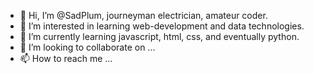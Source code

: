 - 👋 Hi, I’m @SadPlum, journeyman electrician, amateur coder.
- 👀 I’m interested in learning web-development and data technologies.
- 🌱 I’m currently learning javascript, html, css, and eventually python.
- 💞️ I’m looking to collaborate on ...
- 📫 How to reach me ...

<!---
SadPlum/SadPlum is a ✨ special ✨ repository because its `README.md` (this file) appears on your GitHub profile.
You can click the Preview link to take a look at your changes.
--->
